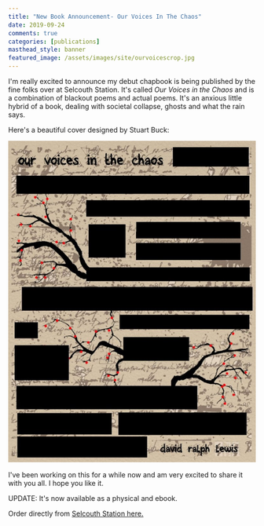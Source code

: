 ```yaml
---   
title: "New Book Announcement- Our Voices In The Chaos"
date: 2019-09-24 
comments: true  
categories: [publications]
masthead_style: banner
featured_image: /assets/images/site/ourvoicescrop.jpg  
---  
```


I'm really excited to announce my debut chapbook is being published by the fine folks over at Selcouth Station. It's called *Our Voices in the Chaos* and is a combination of blackout poems and actual poems. It's an anxious little hybrid of a book, dealing with societal collapse, ghosts and what the rain says.  
<!--more-->  

Here's a beautiful cover designed by Stuart Buck:  

<img src="/assets/images/site/ourvoices.jpg"  class="center">

I've been working on this for a while now and am very excited to share it with you all. I hope you like it.  

UPDATE: It's now available as a physical and ebook.  

Order directly from <a href="https://www.selcouthstation.com/product-page/our-voices-in-the-chaos">Selcouth Station here.</a>  
